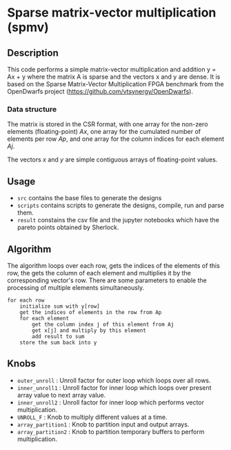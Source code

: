 # Sparse matrix-vector multiplication (spmv)

## Description

This code performs a simple matrix-vector multiplication and addition y = Ax + y where the matrix A is sparse and the vectors x and y are dense. It is based on the Sparse Matrix-Vector Multiplication FPGA benchmark from the OpenDwarfs project (https://github.com/vtsynergy/OpenDwarfs).

### Data structure

The matrix is stored in the CSR format, with one array for the non-zero elements (floating-point) _Ax_, one array for the cumulated number of elements per row _Ap_, and one array for the column indices for each element _Aj_.

The vectors _x_ and _y_ are simple contiguous arrays of floating-point values.

## Usage

* `src` contains the base files to generate the designs
* `scripts` contains scripts to generate the designs, compile, run and parse them.
* `result` constains the csv file and the jupyter notebooks which have the pareto points obtained by Sherlock.

## Algorithm

The algorithm loops over each row, gets the indices of the elements of this row, the gets the column of each element and multiplies it by the corresponding vector's row. There are some parameters to enable the processing of multiple elements simultaneously.

```
for each row
	initialize sum with y[row]
	get the indices of elements in the row from Ap
	for each element
		get the column index j of this element from Aj
		get x[j] and multiply by this element
		add result to sum
	store the sum back into y
```

## Knobs 

- `outer_unroll`     : Unroll factor for outer loop which loops over all rows.
- `inner_unroll1`    : Unroll factor for inner loop which loops over present array value to next array value.
- `inner_unroll2`    : Unroll factor for inner loop which performs vector multiplication.
- `UNROLL_F`         : Knob to multiply different values at a time.
- `array_partition1` : Knob to partition input and output arrays.
- `array_partition2` : Knob to partition temporary buffers to perform multiplication.
